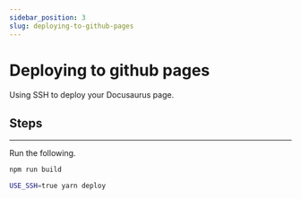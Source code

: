 ```yaml
---
sidebar_position: 3
slug: deploying-to-github-pages
---
```


# Deploying to github pages

Using SSH to deploy your Docusaurus page.

## Steps
---
Run the following.

```bash
npm run build
```

```bash
USE_SSH=true yarn deploy
